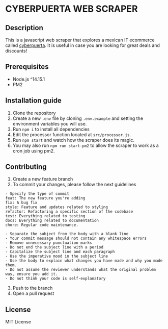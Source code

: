 # CYBERPUERTA WEB SCRAPER

## Description

This is a javascript web scraper that explores a mexican IT ecommerce called [cyberpuerta](https://www.cyberpuerta.mx/). It is useful in case you are looking for great deals and discounts!

## Prerequisites

- Node.js ^14.15.1
- PM2

## Installation guide

1. Clone the repository
2. Create a new `.env` file by cloning `.env.example` and setting the environment variables you will use.
3. Run `npm i` to install all dependencies
4. Edit the processor function located at `src/processor.js`.
5. Run `npm start` and watch how the scraper does its magic.
6. You may also run `npm run start-pm2` to allow the scraper to work as a cron job using pm2.

## Contributing

1. Create a new feature branch
2. To commit your changes, please follow the next guidelines

```
- Specify the type of commit
feat: The new feature you're adding
fix: A bug fix
style: Feature and updates related to styling
refactor: Refactoring a specific section of the codebase
test: Everything related to testing
docs: Everything related to documentation
chore: Regular code maintenance.

- Separate the subject from the body with a blank line
- Your commit message should not contain any whitespace errors
- Remove unnecessary punctuation marks
- Do not end the subject line with a period
- Capitalize the subject line and each paragraph
- Use the imperative mood in the subject line
- Use the body to explain what changes you have made and why you made them.
- Do not assume the reviewer understands what the original problem was, ensure you add it.
- Do not think your code is self-explanatory
```
3. Push to the branch
4. Open a pull request

## License
MIT License
